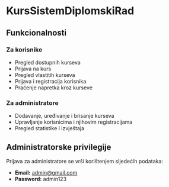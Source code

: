 # KursSistemDiplomskiRad

## Funkcionalnosti

### Za korisnike
- Pregled dostupnih kurseva
- Prijava na kurs
- Pregled vlastitih kurseva
- Prijava i registracija korisnika
- Praćenje napretka kroz kurseve

### Za administratore
- Dodavanje, uređivanje i brisanje kurseva
- Upravljanje korisnicima i njihovim registracijama
- Pregled statistike i izvještaja

## Administratorske privilegije

Prijava za administratore se vrši korištenjem sljedećih podataka:
- **Email:** admin@gmail.com
- **Password:** admin123
